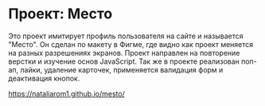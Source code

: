 # Проект: Место

Это проект имитирует профиль пользователя на сайте и называется "Место". Он сделан по макету в Фигме, где видно как проект меняется на разных разрешениях экранов. Проект направлен на повторение верстки и изучение основ JavaScript. Так же в проекте реализован поп-ап, лайки, удаление карточек, применяется валидация форм и деактивация кнопок.

https://nataliarom1.github.io/mesto/